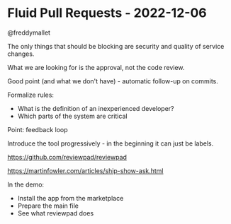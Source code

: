 # Fluid Pull Requests - 2022-12-06
@freddymallet

The only things that should be blocking are security and quality of service changes.

What we are looking for is the approval, not the code review.

Good point (and what we don't have) - automatic follow-up on commits.

Formalize rules:
 - What is the definition of an inexperienced developer?
 - Which parts of the system are critical

Point: feedback loop

Introduce the tool progressively - in the beginning it can just be labels.

https://github.com/reviewpad/reviewpad

https://martinfowler.com/articles/ship-show-ask.html

In the demo:
 - Install the app from the marketplace
 - Prepare the main file
 - See what reviewpad does
